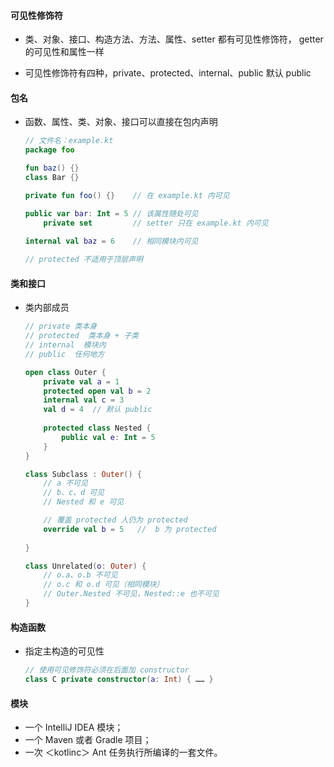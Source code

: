 #### 可见性修饰符
- 类、对象、接口、构造方法、方法、属性、setter 都有可见性修饰符，
  getter 的可见性和属性一样
  
- 可见性修饰符有四种，private、protected、internal、public
  默认 public
  
  
#### 包名
- 函数、属性、类、对象、接口可以直接在包内声明
  ```kotlin
  // 文件名：example.kt
  package foo
  
  fun baz() {}
  class Bar {}

  private fun foo() {}    // 在 example.kt 内可见

  public var bar: Int = 5 // 该属性随处可见
      private set         // setter 只在 example.kt 内可见
    
  internal val baz = 6    // 相同模块内可见
  
  // protected 不适用于顶层声明
  ```
  
#### 类和接口

- 类内部成员
  ```kotlin
  // private 类本身
  // protected  类本身 + 子类
  // internal  模块内
  // public  任何地方

  open class Outer {
      private val a = 1
      protected open val b = 2
      internal val c = 3
      val d = 4  // 默认 public
      
      protected class Nested {
          public val e: Int = 5
      }
  }
  
  class Subclass : Outer() {
      // a 不可见
      // b、c、d 可见
      // Nested 和 e 可见
  
      // 覆盖 protected 人仍为 protected
      override val b = 5   //  b 为 protected
      
  }
  
  class Unrelated(o: Outer) {
      // o.a、o.b 不可见
      // o.c 和 o.d 可见（相同模块）
      // Outer.Nested 不可见，Nested::e 也不可见
  }
  ```
  
#### 构造函数

- 指定主构造的可见性
  ```kotlin
  // 使用可见修饰符必须在后面加 constructor
  class C private constructor(a: Int) { …… }
  ```
  
#### 模块 
- 一个 IntelliJ IDEA 模块；
- 一个 Maven 或者 Gradle 项目；
- 一次 ＜kotlinc＞ Ant 任务执行所编译的一套文件。